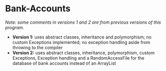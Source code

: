 # Bank-Accounts

*Note: some comments in versions 1 and 2 are from previous versions of this program.*

* **Version 1:** uses abstract classes, inheritance and polymorphism; no custom Exceptions implemented; no exception handling aside from throwing to the compiler
* **Version 2:** uses abstract classes, inheritance, polymorphism, custom Exceptions, Exception handling and a RandomAccessFile for the database of bank accounts instead of an ArrayList